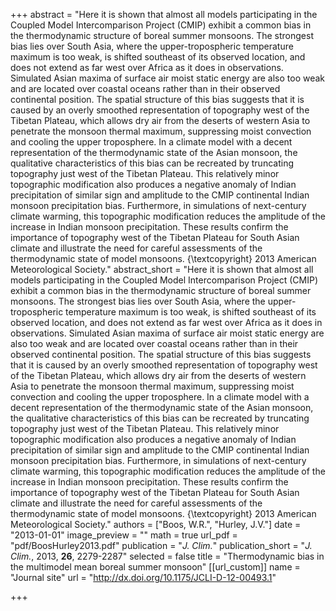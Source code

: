 +++
abstract = "Here it is shown that almost all models participating in the Coupled Model Intercomparison Project (CMIP) exhibit a common bias in the thermodynamic structure of boreal summer monsoons. The strongest bias lies over South Asia, where the upper-tropospheric temperature maximum is too weak, is shifted southeast of its observed location, and does not extend as far west over Africa as it does in observations. Simulated Asian maxima of surface air moist static energy are also too weak and are located over coastal oceans rather than in their observed continental position. The spatial structure of this bias suggests that it is caused by an overly smoothed representation of topography west of the Tibetan Plateau, which allows dry air from the deserts of western Asia to penetrate the monsoon thermal maximum, suppressing moist convection and cooling the upper troposphere. In a climate model with a decent representation of the thermodynamic state of the Asian monsoon, the qualitative characteristics of this bias can be recreated by truncating topography just west of the Tibetan Plateau. This relatively minor topographic modification also produces a negative anomaly of Indian precipitation of similar sign and amplitude to the CMIP continental Indian monsoon precipitation bias. Furthermore, in simulations of next-century climate warming, this topographic modification reduces the amplitude of the increase in Indian monsoon precipitation. These results confirm the importance of topography west of the Tibetan Plateau for South Asian climate and illustrate the need for careful assessments of the thermodynamic state of model monsoons. {\textcopyright} 2013 American Meteorological Society."
abstract_short = "Here it is shown that almost all models participating in the Coupled Model Intercomparison Project (CMIP) exhibit a common bias in the thermodynamic structure of boreal summer monsoons. The strongest bias lies over South Asia, where the upper-tropospheric temperature maximum is too weak, is shifted southeast of its observed location, and does not extend as far west over Africa as it does in observations. Simulated Asian maxima of surface air moist static energy are also too weak and are located over coastal oceans rather than in their observed continental position. The spatial structure of this bias suggests that it is caused by an overly smoothed representation of topography west of the Tibetan Plateau, which allows dry air from the deserts of western Asia to penetrate the monsoon thermal maximum, suppressing moist convection and cooling the upper troposphere. In a climate model with a decent representation of the thermodynamic state of the Asian monsoon, the qualitative characteristics of this bias can be recreated by truncating topography just west of the Tibetan Plateau. This relatively minor topographic modification also produces a negative anomaly of Indian precipitation of similar sign and amplitude to the CMIP continental Indian monsoon precipitation bias. Furthermore, in simulations of next-century climate warming, this topographic modification reduces the amplitude of the increase in Indian monsoon precipitation. These results confirm the importance of topography west of the Tibetan Plateau for South Asian climate and illustrate the need for careful assessments of the thermodynamic state of model monsoons. {\textcopyright} 2013 American Meteorological Society."
authors = ["Boos, W.R.", "Hurley, J.V."]
date = "2013-01-01"
image_preview = ""
math = true
url_pdf = "pdf/BoosHurley2013.pdf"
publication = "*J. Clim.*"
publication_short = "*J. Clim.*, 2013, **26**, 2279-2287"
selected = false
title = "Thermodynamic bias in the multimodel mean boreal summer monsoon"
[[url_custom]]
   name = "Journal site"
   url = "http://dx.doi.org/10.1175/JCLI-D-12-00493.1"


+++
